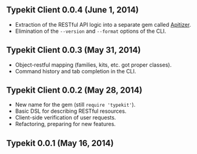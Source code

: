 ## Typekit Client 0.0.4 (June 1, 2014)
* Extraction of the RESTful API logic into a separate gem called
  [Apitizer](https://github.com/IvanUkhov/apitizer).
* Elimination of the `--version` and `--format` options of the CLI.

## Typekit Client 0.0.3 (May 31, 2014)
* Object-restful mapping (families, kits, etc. got proper classes).
* Command history and tab completion in the CLI.

## Typekit Client 0.0.2 (May 28, 2014)
* New name for the gem (still `require 'typekit'`).
* Basic DSL for describing RESTful resources.
* Client-side verification of user requests.
* Refactoring, preparing for new features.

## Typekit 0.0.1 (May 16, 2014)
